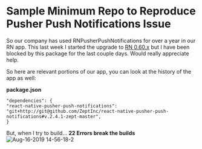 # Sample Minimum Repo to Reproduce Pusher Push Notifications Issue

So our company has used RNPusherPushNotifications for over a year in our RN app. This last week I started the upgrade to [RN 0.60.x](https://facebook.github.io/react-native/blog/2019/07/03/version-60) but I have been blocked by this package for the last couple days. Would really appreciate help.

So here are relevant portions of our app, you can look at the history of the app as well:

**package.json**
```
"dependencies": {
"react-native-pusher-push-notifications": "git+http://git@github.com/ZeptInc/react-native-pusher-push-notifications#v.2.4.1-zept-master",
}
```

But, when I try to build...
**22 Errors break the builds**
![Aug-16-2019 14-56-18-2](https://user-images.githubusercontent.com/1245512/63197804-08ce1000-c036-11e9-823b-dc11a140b683.gif)

